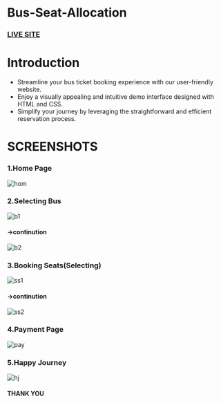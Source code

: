 # Bus-Seat-Allocation

### [LIVE SITE](https://hemanth110702.github.io/bus-seat-allocation/)

# Introduction

- Streamline your bus ticket booking experience with our user-friendly website.
- Enjoy a visually appealing and intuitive demo interface designed with HTML and CSS.
- Simplify your journey by leveraging the straightforward and efficient reservation process.

# SCREENSHOTS

### 1.Home Page
![hom](https://user-images.githubusercontent.com/89832451/205455182-394fad4b-440b-4a67-a8ea-2bc707163e10.png)

### 2.Selecting Bus 
![b1](https://user-images.githubusercontent.com/89832451/205455348-9b40fc02-71a3-4814-a8d7-b07880f463e1.png)

 #### ->continution
 ![b2](https://user-images.githubusercontent.com/89832451/205455400-d804181b-234e-46fe-a376-8e3fac00b69e.png)

### 3.Booking Seats(Selecting)
![ss1](https://user-images.githubusercontent.com/89832451/205455500-76e3c346-5fec-49bf-a416-c7fda372cce3.png)

 #### ->continution
 ![ss2](https://user-images.githubusercontent.com/89832451/205455535-d837722b-5d7d-474f-82e9-11b9c2fa7574.png)

### 4.Payment Page
![pay](https://user-images.githubusercontent.com/89832451/205455563-85e73780-8ffd-4db7-9f7f-2c878587d1c2.png)

### 5.Happy Journey
![hj](https://user-images.githubusercontent.com/89832451/205455618-01f26ffc-6673-47d5-8feb-4bc23f1f2ac0.png)


#### THANK YOU 

